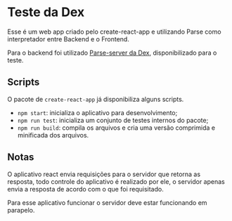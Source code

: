 # Teste da Dex

Esse é um web app criado pelo create-react-app e utilizando Parse como interpretador entre Backend e o Frontend.

Para o backend foi utilizado [Parse-server da Dex](https://gitlab.com/Carechio/teste-dexter-server), disponibilizado para o teste.

## Scripts

O pacote de `create-react-app` já disponibiliza alguns scripts.

* `npm start`: inicializa o aplicativo para desenvolvimento;
* `npm run test`: inicializa um conjunto de testes internos do pacote;
* `npm run build`: compila os arquivos e cria uma versão comprimida e minificada dos arquivos.

## Notas

O aplicativo react envia requisições para o servidor que retorna as resposta, todo controle do aplicativo é realizado por ele, o servidor apenas envia a resposta de acordo com o que foi requisitado.

Para esse aplicativo funcionar o servidor deve estar funcionando em parapelo.
